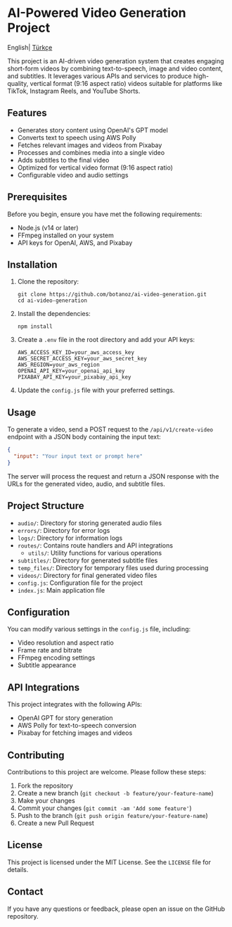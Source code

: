 # AI-Powered Video Generation Project

English| [Türkçe](README-TR_tr.md) 

This project is an AI-driven video generation system that creates engaging short-form videos by combining text-to-speech, image and video content, and subtitles. It leverages various APIs and services to produce high-quality, vertical format (9:16 aspect ratio) videos suitable for platforms like TikTok, Instagram Reels, and YouTube Shorts.

## Features

- Generates story content using OpenAI's GPT model
- Converts text to speech using AWS Polly
- Fetches relevant images and videos from Pixabay
- Processes and combines media into a single video
- Adds subtitles to the final video
- Optimized for vertical video format (9:16 aspect ratio)
- Configurable video and audio settings

## Prerequisites

Before you begin, ensure you have met the following requirements:

- Node.js (v14 or later)
- FFmpeg installed on your system
- API keys for OpenAI, AWS, and Pixabay

## Installation

1. Clone the repository:
   ```
   git clone https://github.com/botanoz/ai-video-generation.git
   cd ai-video-generation
   ```

2. Install the dependencies:
   ```
   npm install
   ```

3. Create a `.env` file in the root directory and add your API keys:
   ```
   AWS_ACCESS_KEY_ID=your_aws_access_key
   AWS_SECRET_ACCESS_KEY=your_aws_secret_key
   AWS_REGION=your_aws_region
   OPENAI_API_KEY=your_openai_api_key
   PIXABAY_API_KEY=your_pixabay_api_key
   ```

4. Update the `config.js` file with your preferred settings.

## Usage

To generate a video, send a POST request to the `/api/v1/create-video` endpoint with a JSON body containing the input text:

```json
{
  "input": "Your input text or prompt here"
}
```

The server will process the request and return a JSON response with the URLs for the generated video, audio, and subtitle files.

## Project Structure

- `audio/`: Directory for storing generated audio files
- `errors/`: Directory for error logs
- `logs/`: Directory for information logs
- `routes/`: Contains route handlers and API integrations
  - `utils/`: Utility functions for various operations
- `subtitles/`: Directory for generated subtitle files
- `temp_files/`: Directory for temporary files used during processing
- `videos/`: Directory for final generated video files
- `config.js`: Configuration file for the project
- `index.js`: Main application file

## Configuration

You can modify various settings in the `config.js` file, including:

- Video resolution and aspect ratio
- Frame rate and bitrate
- FFmpeg encoding settings
- Subtitle appearance

## API Integrations

This project integrates with the following APIs:

- OpenAI GPT for story generation
- AWS Polly for text-to-speech conversion
- Pixabay for fetching images and videos

## Contributing

Contributions to this project are welcome. Please follow these steps:

1. Fork the repository
2. Create a new branch (`git checkout -b feature/your-feature-name`)
3. Make your changes
4. Commit your changes (`git commit -am 'Add some feature'`)
5. Push to the branch (`git push origin feature/your-feature-name`)
6. Create a new Pull Request

## License

This project is licensed under the MIT License. See the `LICENSE` file for details.

## Contact

If you have any questions or feedback, please open an issue on the GitHub repository.

